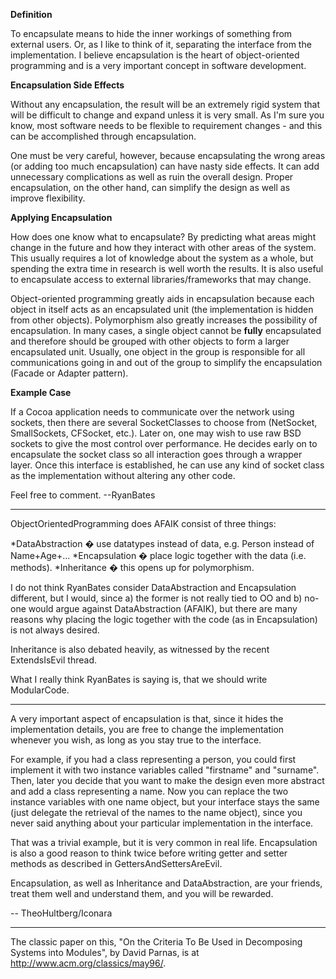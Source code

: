 **Definition**

To encapsulate means to hide the inner workings of something from external users. Or, as I like to think of it, separating the interface from the implementation. I believe encapsulation is the heart of object-oriented programming and is a very important concept in software development.

**Encapsulation Side Effects**

Without any encapsulation, the result will be an extremely rigid system that will be difficult to change and expand unless it is very small. As I'm sure you know, most software needs to be flexible to requirement changes - and this can be accomplished through encapsulation.

One must be very careful, however, because encapsulating the wrong areas (or adding too much encapsulation) can have nasty side effects. It can add unnecessary complications as well as ruin the overall design. Proper encapsulation, on the other hand, can simplify the design as well as improve flexibility.

**Applying Encapsulation**

How does one know what to encapsulate? By predicting what areas might change in the future and how they interact with other areas of the system. This usually requires a lot of knowledge about the system as a whole, but spending the extra time in research is well worth the results. It is also useful to encapsulate access to external libraries/frameworks that may change.

Object-oriented programming greatly aids in encapsulation because each object in itself acts as an encapsulated unit (the implementation is hidden from other objects). Polymorphism also greatly increases the possibility of encapsulation. In many cases, a single object cannot be **fully** encapsulated and therefore should be grouped with other objects to form a larger encapsulated unit. Usually, one object in the group is responsible for all communications going in and out of the group to simplify the encapsulation (Facade or Adapter pattern).

**Example Case**

If a Cocoa application needs to communicate over the network using sockets, then there are several SocketClasses to choose from (NetSocket, SmallSockets, CFSocket, etc.). Later on, one may wish to use raw BSD sockets to give the most control over performance. He decides early on to encapsulate the socket class so all interaction goes through a wrapper layer. Once this interface is established, he can use any kind of socket class as the implementation without altering any other code.

Feel free to comment. --RyanBates

----

ObjectOrientedProgramming does AFAIK consist of three things:

*DataAbstraction � use datatypes instead of data, e.g. Person instead of Name+Age+...
*Encapsulation � place logic together with the data (i.e. methods).
*Inheritance � this opens up for polymorphism.


I do not think RyanBates consider DataAbstraction and Encapsulation different, but I would, since a) the former is not really tied to OO and b) no-one would argue against DataAbstraction (AFAIK), but there are many reasons why placing the logic together with the code (as in Encapsulation) is not always desired.

Inheritance is also debated heavily, as witnessed by the recent ExtendsIsEvil thread.

What I really think RyanBates is saying is, that we should write ModularCode.

----

A very important aspect of encapsulation is that, since it hides the implementation details, you are free to change the implementation whenever you wish, as long as you stay true to the interface. 

For example, if you had a class representing a person, you could first implement it with two instance variables called "firstname" and "surname". Then, later you decide that you want to make the design even more abstract and add a class representing a name. Now you can replace the two instance variables with one name object, but your interface stays the same (just delegate the retrieval of the names to the name object), since you never said anything about your particular implementation in the interface.

That was a trivial example, but it is very common in real life. Encapsulation is also a good reason to think twice before writing getter and setter methods as described in GettersAndSettersAreEvil.

Encapsulation, as well as Inheritance and DataAbstraction, are your friends, treat them well and understand them, and you will be rewarded.

-- TheoHultberg/Iconara

----
The classic paper on this, "On the Criteria To Be Used in Decomposing Systems into Modules", by David Parnas, is at http://www.acm.org/classics/may96/.
